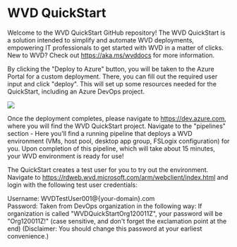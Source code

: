 # WVD QuickStart

Welcome to the WVD QuickStart GitHub repository! The WVD QuickStart is a solution intended to simplify and automate WVD deployments, empowering IT professionals to get started with WVD in a matter of clicks. New to WVD? Check out https://aka.ms/wvddocs for more information. 

By clicking the "Deploy to Azure" button, you will be taken to the Azure Portal for a custom deployment. There, you can fill out the required user input and click "deploy". This will set up some resources needed for the QuickStart, including an Azure DevOps project.

<a href="https://portal.azure.com/#create/Microsoft.Template/uri/https:%2F%2Fraw.githubusercontent.com%2Fstgeorgi%2Fwvdquickstart%2Fmaster%2Fdeploy.json" target="_blank">
    <img src="https://aka.ms/deploytoazurebutton"/>
</a><br>


Once the deployment completes, please navigate to https://dev.azure.com, where you will find the WVD QuickStart project. Navigate to the "pipelines" section - Here you'll find a running pipeline that deploys a WVD environment (VMs, host pool, desktop app group, FSLogix configuration) for you. Upon completion of this pipeline, which will take about 15 minutes, your WVD environment is ready for use!

The QuickStart creates a test user for you to try out the environment. Navigate to https://rdweb.wvd.microsoft.com/arm/webclient/index.html and login with the following test user credentials:

Username: WVDTestUser001@{your-domain}.com <br>
Password: Taken from DevOps organization in the following way: If organization is called "WVDQuickStartOrg120011Z", your password will be "Org120011Z!" (case sensitive, and don't forget the exclamation point at the end) 
(Disclaimer: You should change this password at your earliest convenience.)




